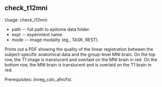 check_t12mni
------------
Usage: check_t12mni <path> <expt> <mode>

+ path -- full path to epitome data folder.
+ expt -- experiment name.
+ mode -- image modality (eg., TASK, REST).

Prints out a PDF showing the quality of the linear registration between the subject-specific anatomical data and the group-level MNI brain. On the top row, the T1 image is translucent and overlaid on the MNI brain in red. On the bottom row, the MNI brain is translucent and is overlaid on the T1 brain in red.

Prerequisites: linreg_calc_afni/fsl.
